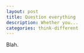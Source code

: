 ```yaml
---
layout: post
title: Question everything
description: Whether you...
categories: think-different
---
```


Blah.
